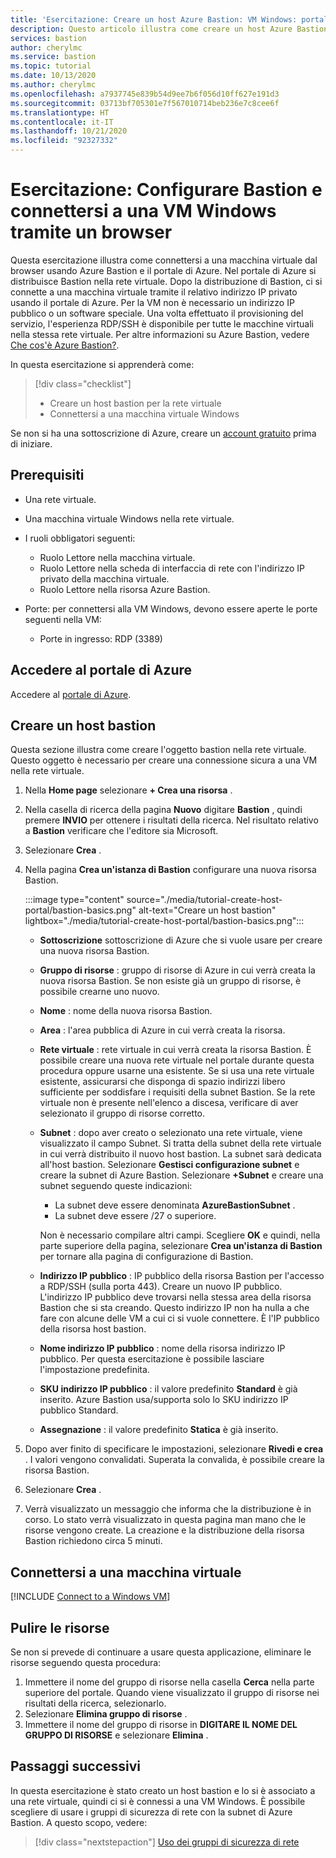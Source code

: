 ```yaml
---
title: 'Esercitazione: Creare un host Azure Bastion: VM Windows: portale'
description: Questo articolo illustra come creare un host Azure Bastion e connettersi a una VM Windows.
services: bastion
author: cherylmc
ms.service: bastion
ms.topic: tutorial
ms.date: 10/13/2020
ms.author: cherylmc
ms.openlocfilehash: a7937745e839b54d9ee7b6f056d10ff627e191d3
ms.sourcegitcommit: 03713bf705301e7f567010714beb236e7c8cee6f
ms.translationtype: HT
ms.contentlocale: it-IT
ms.lasthandoff: 10/21/2020
ms.locfileid: "92327332"
---
```

# <a name="tutorial-configure-bastion-and-connect-to-a-windows-vm-through-a-browser"></a>Esercitazione: Configurare Bastion e connettersi a una VM Windows tramite un browser

Questa esercitazione illustra come connettersi a una macchina virtuale dal browser usando Azure Bastion e il portale di Azure. Nel portale di Azure si distribuisce Bastion nella rete virtuale. Dopo la distribuzione di Bastion, ci si connette a una macchina virtuale tramite il relativo indirizzo IP privato usando il portale di Azure. Per la VM non è necessario un indirizzo IP pubblico o un software speciale. Una volta effettuato il provisioning del servizio, l'esperienza RDP/SSH è disponibile per tutte le macchine virtuali nella stessa rete virtuale. Per altre informazioni su Azure Bastion, vedere [Che cos'è Azure Bastion?](bastion-overview.md).

In questa esercitazione si apprenderà come:

> [!div class="checklist"]
> * Creare un host bastion per la rete virtuale
> * Connettersi a una macchina virtuale Windows

Se non si ha una sottoscrizione di Azure, creare un [account gratuito](https://azure.microsoft.com/free/?WT.mc_id=A261C142F) prima di iniziare.

## <a name="prerequisites"></a>Prerequisiti

* Una rete virtuale.
* Una macchina virtuale Windows nella rete virtuale.
* I ruoli obbligatori seguenti:
  * Ruolo Lettore nella macchina virtuale.
  * Ruolo Lettore nella scheda di interfaccia di rete con l'indirizzo IP privato della macchina virtuale.
  * Ruolo Lettore nella risorsa Azure Bastion.

* Porte: per connettersi alla VM Windows, devono essere aperte le porte seguenti nella VM:
  * Porte in ingresso: RDP (3389)

## <a name="sign-in-to-the-azure-portal"></a>Accedere al portale di Azure

Accedere al [portale di Azure](https://portal.azure.com).

## <a name="create-a-bastion-host"></a><a name="createhost"></a>Creare un host bastion

Questa sezione illustra come creare l'oggetto bastion nella rete virtuale. Questo oggetto è necessario per creare una connessione sicura a una VM nella rete virtuale.

1. Nella **Home page** selezionare **+ Crea una risorsa** .
1. Nella casella di ricerca della pagina **Nuovo** digitare **Bastion** , quindi premere **INVIO** per ottenere i risultati della ricerca. Nel risultato relativo a **Bastion** verificare che l'editore sia Microsoft.
1. Selezionare **Crea** .
1. Nella pagina **Crea un'istanza di Bastion** configurare una nuova risorsa Bastion.

   :::image type="content" source="./media/tutorial-create-host-portal/bastion-basics.png" alt-text="Creare un host bastion" lightbox="./media/tutorial-create-host-portal/bastion-basics.png":::

    * **Sottoscrizione** sottoscrizione di Azure che si vuole usare per creare una nuova risorsa Bastion.
    * **Gruppo di risorse** : gruppo di risorse di Azure in cui verrà creata la nuova risorsa Bastion. Se non esiste già un gruppo di risorse, è possibile crearne uno nuovo.
    * **Nome** : nome della nuova risorsa Bastion.
    * **Area** : l'area pubblica di Azure in cui verrà creata la risorsa.
    * **Rete virtuale** : rete virtuale in cui verrà creata la risorsa Bastion. È possibile creare una nuova rete virtuale nel portale durante questa procedura oppure usarne una esistente. Se si usa una rete virtuale esistente, assicurarsi che disponga di spazio indirizzi libero sufficiente per soddisfare i requisiti della subnet Bastion. Se la rete virtuale non è presente nell'elenco a discesa, verificare di aver selezionato il gruppo di risorse corretto.
    * **Subnet** : dopo aver creato o selezionato una rete virtuale, viene visualizzato il campo Subnet. Si tratta della subnet della rete virtuale in cui verrà distribuito il nuovo host bastion. La subnet sarà dedicata all'host bastion. Selezionare **Gestisci configurazione subnet** e creare la subnet di Azure Bastion. Selezionare **+Subnet** e creare una subnet seguendo queste indicazioni:

         * La subnet deve essere denominata **AzureBastionSubnet** .
         * La subnet deve essere /27 o superiore.

      Non è necessario compilare altri campi. Scegliere **OK** e quindi, nella parte superiore della pagina, selezionare **Crea un'istanza di Bastion** per tornare alla pagina di configurazione di Bastion.
    * **Indirizzo IP pubblico** : IP pubblico della risorsa Bastion per l'accesso a RDP/SSH (sulla porta 443). Creare un nuovo IP pubblico. L'indirizzo IP pubblico deve trovarsi nella stessa area della risorsa Bastion che si sta creando. Questo indirizzo IP non ha nulla a che fare con alcune delle VM a cui ci si vuole connettere. È l'IP pubblico della risorsa host bastion.
    * **Nome indirizzo IP pubblico** : nome della risorsa indirizzo IP pubblico. Per questa esercitazione è possibile lasciare l'impostazione predefinita.
    * **SKU indirizzo IP pubblico** : il valore predefinito **Standard** è già inserito. Azure Bastion usa/supporta solo lo SKU indirizzo IP pubblico Standard.
    * **Assegnazione** : il valore predefinito **Statica** è già inserito.

1. Dopo aver finito di specificare le impostazioni, selezionare **Rivedi e crea** . I valori vengono convalidati. Superata la convalida, è possibile creare la risorsa Bastion.
1. Selezionare **Crea** .
1. Verrà visualizzato un messaggio che informa che la distribuzione è in corso. Lo stato verrà visualizzato in questa pagina man mano che le risorse vengono create. La creazione e la distribuzione della risorsa Bastion richiedono circa 5 minuti.

## <a name="connect-to-a-vm"></a>Connettersi a una macchina virtuale

[!INCLUDE [Connect to a Windows VM](../../includes/bastion-vm-rdp.md)]

## <a name="clean-up-resources"></a>Pulire le risorse

Se non si prevede di continuare a usare questa applicazione, eliminare le risorse seguendo questa procedura:

1. Immettere il nome del gruppo di risorse nella casella **Cerca** nella parte superiore del portale. Quando viene visualizzato il gruppo di risorse nei risultati della ricerca, selezionarlo.
1. Selezionare **Elimina gruppo di risorse** .
1. Immettere il nome del gruppo di risorse in **DIGITARE IL NOME DEL GRUPPO DI RISORSE** e selezionare **Elimina** .

## <a name="next-steps"></a>Passaggi successivi

In questa esercitazione è stato creato un host bastion e lo si è associato a una rete virtuale, quindi ci si è connessi a una VM Windows. È possibile scegliere di usare i gruppi di sicurezza di rete con la subnet di Azure Bastion. A questo scopo, vedere:

> [!div class="nextstepaction"]
> [Uso dei gruppi di sicurezza di rete](bastion-nsg.md)
